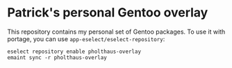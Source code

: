 # Patrick's personal Gentoo overlay

This repository contains my personal set of Gentoo packages. To use it
with portage, you can use ```app-eselect/eselect-repository```:

```
eselect repository enable pholthaus-overlay
emaint sync -r pholthaus-overlay
```
